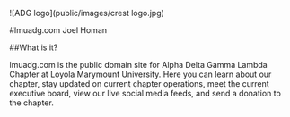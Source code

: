 ![ADG logo](public/images/crest logo.jpg)

#lmuadg.com
Joel Homan

##What is it?

lmuadg.com is the public domain site for Alpha Delta Gamma Lambda Chapter at Loyola Marymount University.  Here you can learn about our chapter, stay updated on current chapter operations, meet the current executive board, view our live social media feeds, and send a donation to the chapter.
